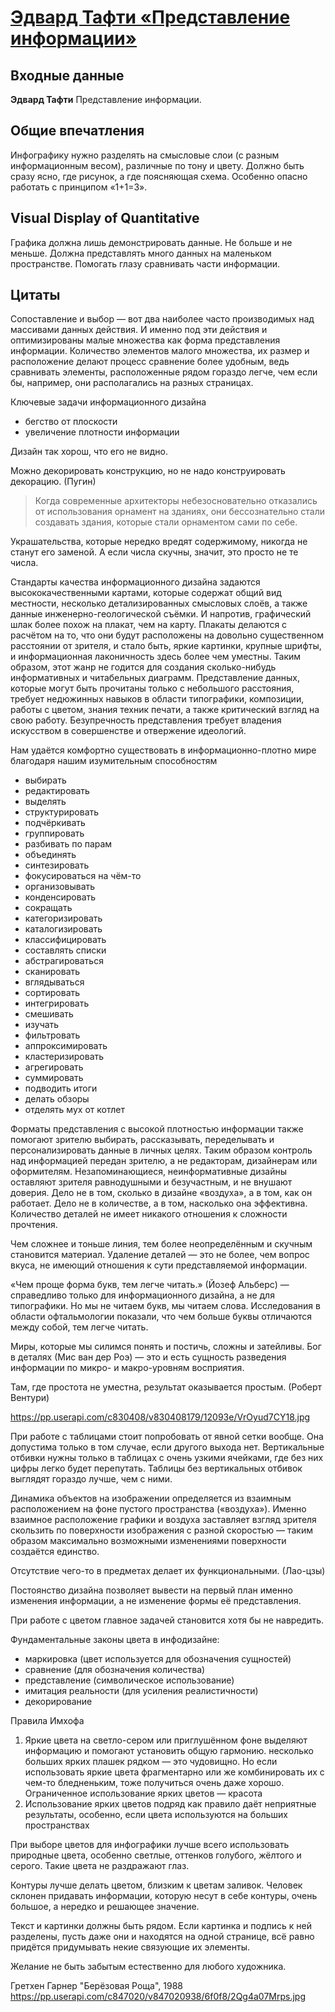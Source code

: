 # [Эдвард Тафти «Представление информации»](http://vk.com/@ip.biblioworm-edvard-tafti-predstavlenie-informacii)

## Входные данные

**Эдвард Тафти** Представление информации.
<!-- — М.: Издательство Студии Артемия Лебедева, 2006. — 256 с. -->


## Общие впечатления

Инфографику нужно разделять на смысловые слои (с разным информационным весом), различные по тону и цвету. Должно быть сразу ясно, где рисунок, а где поясняющая схема. Особенно опасно работать с принципом «1+1=3».

## Visual Display of Quantitative
Графика должна лишь демонстрировать данные. Не больше и не меньше. Должна представлять много данных на маленьком пространстве. Помогать глазу сравнивать части информации.

## Цитаты

Сопоставление и выбор — вот два наиболее часто производимых над массивами данных действия. И именно под эти действия и оптимизированы малые множества как форма представления информации. Количество элементов малого множества, их размер и расположение делают процесс сравнение более удобным, ведь сравнивать элементы, расположенные рядом гораздо легче, чем если бы, например, они располагались на разных страницах.

Ключевые задачи информационного дизайна

- бегство от плоскости
- увеличение плотности информации

Дизайн так хорош, что его не видно.

Можно декорировать конструкцию, но не надо конструировать декорацию. (Пугин)
> Когда современные архитекторы небезосновательно отказались от использования орнамент на зданиях, они бессознательно стали создавать здания, которые стали орнаментом сами по себе.

Украшательства, которые нередко вредят содержимому, никогда не станут его заменой. А если числа скучны, значит, это просто не те числа.

Стандарты качества информационного дизайна задаются высококачественными картами, которые содержат общий вид местности, несколько детализированных смысловых слоёв, а также данные инженерно-геологической съёмки. И напротив, графический шлак более похож на плакат, чем на карту. Плакаты делаются с расчётом на то, что они будут расположены на довольно существенном расстоянии от зрителя, и стало быть, яркие картинки, крупные шрифты, и информационная лаконичность здесь более чем уместны. Таким образом, этот жанр не годится для создания сколько-нибудь информативных и читабельных диаграмм. Представление данных, которые могут быть прочитаны только с небольшого расстояния, требует недюжинных навыков в области типографики, композиции, работы с цветом, знания техник печати, а также критический взгляд на свою работу. Безупречность представления требует владения искусством в совершенстве и отвержение идеологий.

Нам удаётся комфортно существовать в информационно-плотно мире благодаря нашим изумительным способностям

- выбирать
- редактировать
- выделять
- структурировать
- подчёркивать
- группировать
- разбивать по парам
- объединять
- синтезировать
- фокусироваться на чём-то
- организовывать
- конденсировать
- сокращать
- категоризировать
- каталогизировать
- классифицировать
- составлять списки
- абстрагироваться
- сканировать
- вглядываться
- сортировать
- интегрировать
- смешивать
- изучать
- фильтровать
- аппроксимировать
- кластеризировать
- агрегировать
- суммировать
- подводить итоги
- делать обзоры
- отделять мух от котлет

Форматы представления с высокой плотностью информации также помогают зрителю выбирать, рассказывать, переделывать и персонализировать данные в личных целях. Таким образом контроль над информацией передан зрителю, а не редакторам, дизайнерам или оформителям. Незапоминающиеся, неинформативные дизайны оставляют зрителя равнодушными и безучастным, и не внушают доверия.
Дело не в том, сколько в дизайне «воздуха», а в том, как он работает. Дело не в количестве, а в том, насколько она эффективна. Количество деталей не имеет никакого отношения к сложности прочтения.

Чем сложнее и тоньше линия, тем более неопределённым и скучным становится материал. Удаление деталей — это не более, чем вопрос вкуса, не имеющий отношения к сути представляемой информации.

«Чем проще форма букв, тем легче читать.» (Йозеф Альберс) — справедливо только для информационного дизайна, а не для типографики.
Но мы не читаем букв, мы читаем слова. Исследования в области офтальмологии показали, что чем больше буквы отличаются между собой, тем легче читать.

Миры, которые мы силимся понять и постичь, сложны и затейливы.
Бог в деталях (Мис ван дер Роэ) — это и есть сущность разведения информации по микро- и макро-уровням восприятия.

Там, где простота не уместна, результат оказывается простым. (Роберт Вентури)

https://pp.userapi.com/c830408/v830408179/12093e/VrOyud7CY18.jpg

При работе с таблицами стоит попробовать от явной сетки вообще. Она допустима только в том случае, если другого выхода нет. Вертикальные отбивки нужны только в таблицах с очень узкими ячейками, где без них цифры легко будет перепутать. Таблицы без вертикальных отбивок выглядят гораздо лучше, чем с ними.

Динамика объектов на изображении определяется из взаимным расположением на фоне пустого пространства («воздуха»). Именно взаимное  расположение графики и воздуха заставляет взгляд зрителя скользить по поверхности изображения с разной скоростью — таким образом максимально возможными изменениями поверхности создаётся единство.

Отсутствие чего-то в предметах делает их функциональными. (Лао-цзы)

Постоянство дизайна позволяет вывести на первый план именно изменения информации, а не изменение формы её представления.

При работе с цветом главное задачей становится хотя бы не навредить.

Фундаментальные законы цвета в инфодизайне:

- маркировка (цвет используется для обозначения сущностей)
- сравнение (для обозначения количества)
- представление (символическое использование)
- имитация реальности (для усиления реалистичности)
- декорирование

Правила Имхофа

1. Яркие цвета на светло-сером или приглушённом фоне выделяют информацию и помогают установить общую гармонию. несколько больших ярких плашек рядком — это чудовищно. Но если использовать яркие цвета фрагментарно или же комбинировать их с чем-то бледненьким, тоже получиться очень даже хорошо. Ограниченное использование ярких цветов — красота
2. Использование ярких цветов подряд как правило даёт неприятные результаты, особенно, если цвета используются на больших пространствах

При выборе цветов для инфографики лучше всего использовать природные цвета, особенно светлые, оттенков голубого, жёлтого и серого. Такие цвета не раздражают глаз.

Контуры лучше делать цветом, близким к цветам заливок. Человек склонен придавать информации, которую несут в себе контуры, очень большое, а нередко и решающее значение.

Текст и картинки должны быть рядом. Если картинка и подпись к ней разделены, пусть даже они и находятся на одной странице, всё равно придётся придумывать некие связующие их элементы.

Желание не быть забытым естественно для любого художника.

Гретхен Гарнер "Берёзовая Роща", 1988
https://pp.userapi.com/c847020/v847020938/6f0f8/2Qg4a07Mrps.jpg

